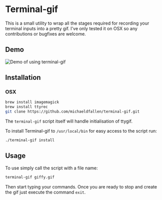 # Terminal-gif

This is a small utility to wrap all the stages required for recording your terminal inputs into a pretty gif.
I've only tested it on OSX so any contributions or bugfixes are welcome.

## Demo

![Demo of using terminal-gif](https://raw.githubusercontent.com/michaeldfallen/terminal-gif/master/demo.gif)

## Installation

### OSX

```sh
brew install imagemagick
brew install ttyrec
git clone https://github.com/michaeldfallen/terminal-gif.git
```

The `terminal-gif` script itself will handle initialisation of ttygif.

To install Terminal-gif to `/usr/local/bin` for easy access to the script run:

```sh
./terminal-gif install
```

## Usage

To use simply call the script with a file name:

```sh
terminal-gif giffy.gif
```

Then start typing your commands. Once you are ready to stop and create the gif just execute the command `exit`.
